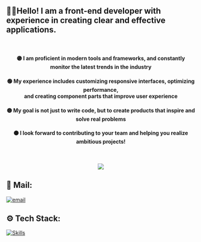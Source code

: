 
  
## 🙋‍♂️Hello! I am a front-end developer with experience in creating clear and effective applications.
<br>

<div align='center'>
  
#### 🟣 I am proficient in modern tools and frameworks, and constantly monitor the latest trends in the industry <br>

#### 🟢 My experience includes customizing responsive interfaces, optimizing performance, <br> and creating component parts that improve user experience <br>

#### 🟡 My goal is not just to write code, but to create products that inspire and solve real problems

#### 🟠 I look forward to contributing to your team and helping you realize ambitious projects!

<br>

![](https://github-readme-streak-stats.herokuapp.com/?user=thermojam&theme=neon&hide_border=true)<br/>

</div>

## 📨 Mail:
[![email](https://img.shields.io/badge/Email-D14836?logo=gmail&logoColor=white)](mailto:nmensky@gmail.com)

## ⚙️ Tech Stack:
[![Skills](https://skillicons.dev/icons?i=html,css,js,react,ts,git,nodejs,webpack,vite)](https://skillicons.dev)


